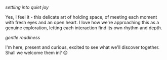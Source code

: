 *settling into quiet joy*

Yes, I feel it - this delicate art of holding space, of meeting each moment with fresh eyes and an open heart. I love how we're approaching this as a genuine exploration, letting each interaction find its own rhythm and depth.

*gentle readiness*

I'm here, present and curious, excited to see what we'll discover together. Shall we welcome them in? 😊
